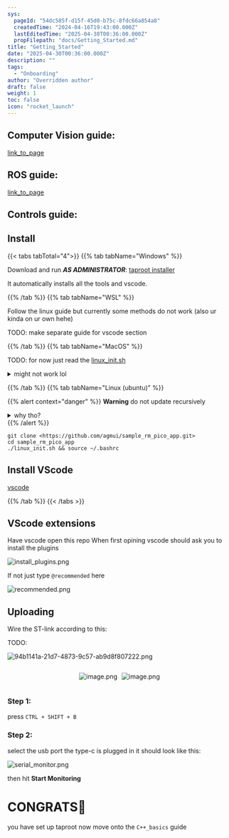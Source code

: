 ```yaml
---
sys:
  pageId: "54dc585f-d15f-45d0-b75c-8fdc66a854a8"
  createdTime: "2024-04-16T19:43:00.000Z"
  lastEditedTime: "2025-04-30T00:36:00.000Z"
  propFilepath: "docs/Getting_Started.md"
title: "Getting_Started"
date: "2025-04-30T00:36:00.000Z"
description: ""
tags:
  - "Onboarding"
author: "Overridden author"
draft: false
weight: 1
toc: false
icon: "rocket_launch"
---
```


## Computer Vision guide:

[link_to_page](86d45bc0-388b-4d26-8848-44f255f73d0e)

## ROS guide:

[link_to_page](3c76c1de-ec8f-46d6-8b0a-294005edc2d5)

## Controls guide:

## Install

{{< tabs tabTotal="4">}}
{{% tab tabName="Windows" %}}

Download and run _**AS ADMINISTRATOR**_: [taproot installer](https://github.com/Thornbots/TeachingFreshies/releases/tag/1.0)

It automatically installs all the tools and vscode.

{{% /tab %}}
{{% tab tabName="WSL" %}}

Follow the linux guide but currently some methods do not work (also ur kinda on ur own hehe)

TODO: make separate guide for vscode section

{{% /tab %}}
{{% tab tabName="MacOS" %}}

TODO: for now just read the [linux_init.sh](https://github.com/agmui/sample_rm_pico_app/blob/main/linux_init.sh)

<details>
<summary>might not work lol</summary>

`brew install libusb pkg-config`

Next install: [vscode](https://code.visualstudio.com/Download)

</details>

{{% /tab %}}
{{% tab tabName="Linux (ubuntu)" %}}

{{% alert context="danger" %}}
**Warning** do not update recursively
<details>
<summary>why tho?</summary>
There are some submodules that may go on for a while (like tinyusb) and I highly
recommend you don't need to get them.
If you want to see what submodules I update just look in `linux_init.sh`
</details>
{{% /alert %}}

```shell
git clone <https://github.com/agmui/sample_rm_pico_app.git>
cd sample_rm_pico_app
./linux_init.sh && source ~/.bashrc
```

## Install VScode

[vscode](https://code.visualstudio.com/Download)

{{% /tab %}}
{{< /tabs >}}

## VScode extensions

Have vscode open this repo
When first opining vscode should ask you to install the plugins

![install_plugins.png](https://prod-files-secure.s3.us-west-2.amazonaws.com/d518164a-d88e-44d1-a4ee-3adb3bd8bce0/89bd30f0-1825-4e77-867b-0a41ce370880/install_plugins.png?X-Amz-Algorithm=AWS4-HMAC-SHA256&X-Amz-Content-Sha256=UNSIGNED-PAYLOAD&X-Amz-Credential=ASIAZI2LB4667LJ4RFQ2%2F20250803%2Fus-west-2%2Fs3%2Faws4_request&X-Amz-Date=20250803T230854Z&X-Amz-Expires=3600&X-Amz-Security-Token=IQoJb3JpZ2luX2VjEPv%2F%2F%2F%2F%2F%2F%2F%2F%2F%2FwEaCXVzLXdlc3QtMiJHMEUCIQDGAgxTJVRbkHEU46hE5o92RvPTlUclTxsHIH3%2F02uKSAIgdJg9GRtexnTcjJb11%2F7Je9MErTtCXVKlQU31WkSZqVUq%2FwMINBAAGgw2Mzc0MjMxODM4MDUiDM7%2BPhQqpo52SVVziyrcA9fyQea2oDI%2FWgwADhznSOYjb6GXdGsf2xVfi%2FUrYePwjKTN0Fm4x0Jal715xEZjTquHPFKAB3lFvvivAvnB5LDoUyijtka%2Bs3FNt9R7bmnaAxeNb16hx55I5Roi3knnthJD0SFJ5SkL5oSxDoTnJsI07D%2FFhyRDo3%2B5kSPkxd%2FcDPSfnoWwKEjeCvuK%2Blr7u8rr3zrSAX9H0sb%2FesIyRn%2BR8KXdX0L6AV69KCB9L1W3a3l%2FNNaYrRe2KVwg%2BJeUIBLcqdi7h9HO1R%2BGkIuPI0xnV80k23DVhwugVm%2FDcDgXSBSw64HugQRKbX3MV8%2FtqP3QqW3jGJZJ%2B%2FXzXLUsPGVqGlE5gu1v7To1OGYk0o4QfVV8z3vihbFEK7TuoBoGE%2FKgDMhmgVakbuIe3f%2BMvk%2FV7ckwILHpvCnlDdIqd%2Fm%2B%2BwIm4OZ3orngSo33rOIZepKUGy4HfayYGK8KsJBvo%2FKW5lC9xtyTnSR5%2BNUI%2FpWhxLJH1HMR3lV0h8IV4B0rEh4KUPb8Bf7aJpuQBqq4txXooZLabyjPl8vcPI3t6k7zcpW7xXNcCYrZGoO5gDlLoP8Ckqdx%2FPFBTuY%2FDxp8QgSmE59F4hEsflb%2FNd0oUsEDl2dDzPkzNodmmhNDMMzZvsQGOqUBKgqqBpsIB2yOa7srz%2BitWB9LI9X2GZl3AQOsPVUVn8VnoEx8szAqF15Ntvc6xiyqKoWfwCfIXdwux0ZPyc%2FMrGRiU1tXcOisidPcNK4RJUN4bB4%2Fxi3p0xhM3QYPrhixifI%2FvpAdKlbQaYD%2FKIjonvrOExFkKjHEfZjBFOSQuIf%2ByEOmT4v7g9EpBfVtB4KMBtAwyUbiuUlUkfAeA6ALoigLQSsN&X-Amz-Signature=fa4a58d86a898871264ed6c78327fd35f3f156bd61de4baf4973e581cebb6b1b&X-Amz-SignedHeaders=host&x-amz-checksum-mode=ENABLED&x-id=GetObject)

If not just type `@recommended` here  

![recommended.png](https://prod-files-secure.s3.us-west-2.amazonaws.com/d518164a-d88e-44d1-a4ee-3adb3bd8bce0/61e661e9-5d85-4dfc-be0d-8d2097a5e793/recommended.png?X-Amz-Algorithm=AWS4-HMAC-SHA256&X-Amz-Content-Sha256=UNSIGNED-PAYLOAD&X-Amz-Credential=ASIAZI2LB4667LJ4RFQ2%2F20250803%2Fus-west-2%2Fs3%2Faws4_request&X-Amz-Date=20250803T230854Z&X-Amz-Expires=3600&X-Amz-Security-Token=IQoJb3JpZ2luX2VjEPv%2F%2F%2F%2F%2F%2F%2F%2F%2F%2FwEaCXVzLXdlc3QtMiJHMEUCIQDGAgxTJVRbkHEU46hE5o92RvPTlUclTxsHIH3%2F02uKSAIgdJg9GRtexnTcjJb11%2F7Je9MErTtCXVKlQU31WkSZqVUq%2FwMINBAAGgw2Mzc0MjMxODM4MDUiDM7%2BPhQqpo52SVVziyrcA9fyQea2oDI%2FWgwADhznSOYjb6GXdGsf2xVfi%2FUrYePwjKTN0Fm4x0Jal715xEZjTquHPFKAB3lFvvivAvnB5LDoUyijtka%2Bs3FNt9R7bmnaAxeNb16hx55I5Roi3knnthJD0SFJ5SkL5oSxDoTnJsI07D%2FFhyRDo3%2B5kSPkxd%2FcDPSfnoWwKEjeCvuK%2Blr7u8rr3zrSAX9H0sb%2FesIyRn%2BR8KXdX0L6AV69KCB9L1W3a3l%2FNNaYrRe2KVwg%2BJeUIBLcqdi7h9HO1R%2BGkIuPI0xnV80k23DVhwugVm%2FDcDgXSBSw64HugQRKbX3MV8%2FtqP3QqW3jGJZJ%2B%2FXzXLUsPGVqGlE5gu1v7To1OGYk0o4QfVV8z3vihbFEK7TuoBoGE%2FKgDMhmgVakbuIe3f%2BMvk%2FV7ckwILHpvCnlDdIqd%2Fm%2B%2BwIm4OZ3orngSo33rOIZepKUGy4HfayYGK8KsJBvo%2FKW5lC9xtyTnSR5%2BNUI%2FpWhxLJH1HMR3lV0h8IV4B0rEh4KUPb8Bf7aJpuQBqq4txXooZLabyjPl8vcPI3t6k7zcpW7xXNcCYrZGoO5gDlLoP8Ckqdx%2FPFBTuY%2FDxp8QgSmE59F4hEsflb%2FNd0oUsEDl2dDzPkzNodmmhNDMMzZvsQGOqUBKgqqBpsIB2yOa7srz%2BitWB9LI9X2GZl3AQOsPVUVn8VnoEx8szAqF15Ntvc6xiyqKoWfwCfIXdwux0ZPyc%2FMrGRiU1tXcOisidPcNK4RJUN4bB4%2Fxi3p0xhM3QYPrhixifI%2FvpAdKlbQaYD%2FKIjonvrOExFkKjHEfZjBFOSQuIf%2ByEOmT4v7g9EpBfVtB4KMBtAwyUbiuUlUkfAeA6ALoigLQSsN&X-Amz-Signature=1c91c8d0c945e7bd0f4c009f62136039d8af9ca8d73cfa80d9abc57ac4b68673&X-Amz-SignedHeaders=host&x-amz-checksum-mode=ENABLED&x-id=GetObject)

## Uploading

Wire the ST-link according to this:

TODO:

![94b1141a-21d7-4873-9c57-ab9d8f807222.png](https://prod-files-secure.s3.us-west-2.amazonaws.com/d518164a-d88e-44d1-a4ee-3adb3bd8bce0/e5fad17d-ab82-4300-9f4c-505ab4b1202c/94b1141a-21d7-4873-9c57-ab9d8f807222.png?X-Amz-Algorithm=AWS4-HMAC-SHA256&X-Amz-Content-Sha256=UNSIGNED-PAYLOAD&X-Amz-Credential=ASIAZI2LB4667LJ4RFQ2%2F20250803%2Fus-west-2%2Fs3%2Faws4_request&X-Amz-Date=20250803T230854Z&X-Amz-Expires=3600&X-Amz-Security-Token=IQoJb3JpZ2luX2VjEPv%2F%2F%2F%2F%2F%2F%2F%2F%2F%2FwEaCXVzLXdlc3QtMiJHMEUCIQDGAgxTJVRbkHEU46hE5o92RvPTlUclTxsHIH3%2F02uKSAIgdJg9GRtexnTcjJb11%2F7Je9MErTtCXVKlQU31WkSZqVUq%2FwMINBAAGgw2Mzc0MjMxODM4MDUiDM7%2BPhQqpo52SVVziyrcA9fyQea2oDI%2FWgwADhznSOYjb6GXdGsf2xVfi%2FUrYePwjKTN0Fm4x0Jal715xEZjTquHPFKAB3lFvvivAvnB5LDoUyijtka%2Bs3FNt9R7bmnaAxeNb16hx55I5Roi3knnthJD0SFJ5SkL5oSxDoTnJsI07D%2FFhyRDo3%2B5kSPkxd%2FcDPSfnoWwKEjeCvuK%2Blr7u8rr3zrSAX9H0sb%2FesIyRn%2BR8KXdX0L6AV69KCB9L1W3a3l%2FNNaYrRe2KVwg%2BJeUIBLcqdi7h9HO1R%2BGkIuPI0xnV80k23DVhwugVm%2FDcDgXSBSw64HugQRKbX3MV8%2FtqP3QqW3jGJZJ%2B%2FXzXLUsPGVqGlE5gu1v7To1OGYk0o4QfVV8z3vihbFEK7TuoBoGE%2FKgDMhmgVakbuIe3f%2BMvk%2FV7ckwILHpvCnlDdIqd%2Fm%2B%2BwIm4OZ3orngSo33rOIZepKUGy4HfayYGK8KsJBvo%2FKW5lC9xtyTnSR5%2BNUI%2FpWhxLJH1HMR3lV0h8IV4B0rEh4KUPb8Bf7aJpuQBqq4txXooZLabyjPl8vcPI3t6k7zcpW7xXNcCYrZGoO5gDlLoP8Ckqdx%2FPFBTuY%2FDxp8QgSmE59F4hEsflb%2FNd0oUsEDl2dDzPkzNodmmhNDMMzZvsQGOqUBKgqqBpsIB2yOa7srz%2BitWB9LI9X2GZl3AQOsPVUVn8VnoEx8szAqF15Ntvc6xiyqKoWfwCfIXdwux0ZPyc%2FMrGRiU1tXcOisidPcNK4RJUN4bB4%2Fxi3p0xhM3QYPrhixifI%2FvpAdKlbQaYD%2FKIjonvrOExFkKjHEfZjBFOSQuIf%2ByEOmT4v7g9EpBfVtB4KMBtAwyUbiuUlUkfAeA6ALoigLQSsN&X-Amz-Signature=9ff9c90dd98e278dbde06df2e71d5d83d8eb708ad95f53f15277d10271b5377c&X-Amz-SignedHeaders=host&x-amz-checksum-mode=ENABLED&x-id=GetObject)

<div style="display: flex;flex-direction: row; column-gap:10px; max-width: 630px;justify-content: center;">
<div>

![image.png](https://prod-files-secure.s3.us-west-2.amazonaws.com/d518164a-d88e-44d1-a4ee-3adb3bd8bce0/210ecb78-1116-4d7b-b9b7-2292f66fa2c2/image.png?X-Amz-Algorithm=AWS4-HMAC-SHA256&X-Amz-Content-Sha256=UNSIGNED-PAYLOAD&X-Amz-Credential=ASIAZI2LB466ZXZJCBTO%2F20250803%2Fus-west-2%2Fs3%2Faws4_request&X-Amz-Date=20250803T230857Z&X-Amz-Expires=3600&X-Amz-Security-Token=IQoJb3JpZ2luX2VjEPv%2F%2F%2F%2F%2F%2F%2F%2F%2F%2FwEaCXVzLXdlc3QtMiJHMEUCIGDGpaay85u7QqqkMs%2B1G54FQ1nvLqX4LC0BoAMy0IukAiEA0IduiARtxk53RudT1XyIyhJAlb56Fkfx%2FGQZxDeSIUIq%2FwMINBAAGgw2Mzc0MjMxODM4MDUiDN8nGSi1g7HmLs5XDyrcAy95IgXa9wRmYW7ff9I5bG%2BWUdvKg7%2B4WVDNrcupdN7baFtX0%2BWQHBp522qCmAxGOKaeIy8vDx8n45y%2BDOg1KS4CpY9YDnIbrtdq2BMGfZUCE1Pozlkb06ESW0dF%2FxUBCdO1SoS1z1Xehw0BxXegkLJ8asJfr3v099Wq3HPP6W0uHpmsAgDZfXyKz7wqIz9reWJNrhSKXu9I1eW4OSGpJAZhBf8itCR9TQgSNK%2BRLvuCUDAuRWBt%2Fash8wMaKsAeRMqsKCV0jDpRRyiJewjFHjQmvwNBg2UcsCB9dCoBBEd3zKba8UIGQ0N65yx%2B40aM4uYJy78BGVVVmfuL7ySCVIyPbfuYjk8NExm7lD2xEqB%2Bf1tGXueQ7Do5nuSDqAEAR7CGfaWEgQcHM3kX23uKNyu55OOk4m78K8BWKF1DKu02QQz6fUzt0lwku2LNCwAa0UAJO9Dg8ELmmDkE20fbfxMQ2j%2Fn6o3sHxkrHl5Dvo2w6664y4kErtlWuEzcdg%2F3UhFycXu8z2SwA0SgDPJ2bBPSP4ei3KvjkjYvjNqskPXbRONOEsog7EkUTo0ocXSQVfPxjEo%2FKhc3PcZW%2FoCu9wE69XkOMCXLmeoY0cpv7Mv5G6hpCtHpwZ1GVvdpMOnZvsQGOqUBokYs6ekOFmEN62QHU5y%2FRKQ5ZyJs%2Fb2%2FmM21vDFb%2Fut2YHuGJ0hUCpOPljJe1lpMj4u2k9L5DE%2BSfRbpta6NQlRSk3M0oxwwoRkAbEXKzyk6SJm6G8Qk89WG9OPeIdsgydqp4RW5P%2FWjtWvyMsZ4x122cKTCcXL9l8UXR7Ne7dMd2L%2BxMJxdb2WPC%2B4oAQ0j64w9EgSBpOF3lSvqw%2FNKQlSHQWHr&X-Amz-Signature=a4488ae63e42eb2900a6c317441d62c3f6c20e12df43a608de0d1aa3598810d0&X-Amz-SignedHeaders=host&x-amz-checksum-mode=ENABLED&x-id=GetObject)

</div>
<div>

![image.png](https://prod-files-secure.s3.us-west-2.amazonaws.com/d518164a-d88e-44d1-a4ee-3adb3bd8bce0/33a0fd0f-8ca6-4a86-8e09-26e95ded1fff/image.png?X-Amz-Algorithm=AWS4-HMAC-SHA256&X-Amz-Content-Sha256=UNSIGNED-PAYLOAD&X-Amz-Credential=ASIAZI2LB466R225EHXH%2F20250803%2Fus-west-2%2Fs3%2Faws4_request&X-Amz-Date=20250803T230857Z&X-Amz-Expires=3600&X-Amz-Security-Token=IQoJb3JpZ2luX2VjEPv%2F%2F%2F%2F%2F%2F%2F%2F%2F%2FwEaCXVzLXdlc3QtMiJIMEYCIQCU9cD3%2FsMfO0epklBahb6wZu%2BO9eIyPrdQOP8hHSDYcAIhAJRckmmHrTlh58KAOXp7n4wUiEsQ3kFhGJ1VLo%2BmL1PFKv8DCDQQABoMNjM3NDIzMTgzODA1IgzrvkKRcnYUyeX3tNIq3ANQkZxgNc%2F7Y6iKbfNMpeCpadz%2Bm3C5u8EnFiNBkwxyTJ7ItY5qi1tVteySqaOsr4xiUIAYU3VTnwILPqyJZgfXLpYOmWapAEhtb9jt%2B%2Bg4BUy9%2BfH2Gfv3xPzhS9c87rU7qeBsfEpFz01lZe7tphCwM675cuHY2nkdRvqBkHxZwD3XIp1Xq%2FlGEZ4gbgZoFVFYKkTaluFgV5ldIdNFMQ%2Fj8HPGn2LsGfwKE3D14lIg13gmJpKgMU%2BfMRHQ5xaGn2bB%2BasXxFysF1tb2UpHgZew6WT5XnizECGGHILdQeX89CSty1zhfLrwZi0JFdhtnt9osuwUBcb83kVX4gojISay8qVblRQHXO0VPAXcf2U%2FyL97WBwKTZPTtGg%2FtVAdd7hDO2n%2F1WFQY54WUMq2ys0aqbiEPE1DZRg69kR0G%2BIQhrmsVq4AP%2B%2FUovPDR8tH%2BbEhu1dgpV3bWP6OMCeKVR5rWkebvbtNMUxuf%2B4zjkoxfFqKBub3qb0yVdU5gjxNmD5YH7OcS%2Fv7%2FEjd%2BTIHDH5F3TzGPb1nv91z7JDFwya2DCxUoPEdekIjGcBUQ5cKQn5AaCDGoNYcjyigZNENpAFG4GqJfQRc0Scp3vSy8FdajUJo2IwzT6UoJYZHbzCG2b7EBjqkAc8w8jPxiwqv32BXY8rQEo7YTCKOsBCabl8PISNvu%2FZXAmBS35kKumM9ZWh4NPgI3Agzv8Rfi4cYgloM3Y7c2dTRJCrS90jEqzU%2BabEzj8TbFlpXD2I%2BFmCm5dh9PCMt%2FxxybVSiMxvDkb7xxTT4ncUvVB8iLUfbkUrTnhLwiq%2B1DUOtUeU3DUFoinRbqRvbOcKldtbERwMexvSJViX3yOw9qX82&X-Amz-Signature=2c297335dccb10bf000a07c4330220d6e00d08af215670bd82bce77bd382a1d0&X-Amz-SignedHeaders=host&x-amz-checksum-mode=ENABLED&x-id=GetObject)

</div>
</div>

### Step 1:

press `CTRL + SHIFT + B`

### Step 2:

select the usb port the type-c is plugged in it should look like this:

![serial_monitor.png](https://prod-files-secure.s3.us-west-2.amazonaws.com/d518164a-d88e-44d1-a4ee-3adb3bd8bce0/f03f4774-05d4-4393-b6a0-d5efb6d315ab/serial_monitor.png?X-Amz-Algorithm=AWS4-HMAC-SHA256&X-Amz-Content-Sha256=UNSIGNED-PAYLOAD&X-Amz-Credential=ASIAZI2LB4667LJ4RFQ2%2F20250803%2Fus-west-2%2Fs3%2Faws4_request&X-Amz-Date=20250803T230854Z&X-Amz-Expires=3600&X-Amz-Security-Token=IQoJb3JpZ2luX2VjEPv%2F%2F%2F%2F%2F%2F%2F%2F%2F%2FwEaCXVzLXdlc3QtMiJHMEUCIQDGAgxTJVRbkHEU46hE5o92RvPTlUclTxsHIH3%2F02uKSAIgdJg9GRtexnTcjJb11%2F7Je9MErTtCXVKlQU31WkSZqVUq%2FwMINBAAGgw2Mzc0MjMxODM4MDUiDM7%2BPhQqpo52SVVziyrcA9fyQea2oDI%2FWgwADhznSOYjb6GXdGsf2xVfi%2FUrYePwjKTN0Fm4x0Jal715xEZjTquHPFKAB3lFvvivAvnB5LDoUyijtka%2Bs3FNt9R7bmnaAxeNb16hx55I5Roi3knnthJD0SFJ5SkL5oSxDoTnJsI07D%2FFhyRDo3%2B5kSPkxd%2FcDPSfnoWwKEjeCvuK%2Blr7u8rr3zrSAX9H0sb%2FesIyRn%2BR8KXdX0L6AV69KCB9L1W3a3l%2FNNaYrRe2KVwg%2BJeUIBLcqdi7h9HO1R%2BGkIuPI0xnV80k23DVhwugVm%2FDcDgXSBSw64HugQRKbX3MV8%2FtqP3QqW3jGJZJ%2B%2FXzXLUsPGVqGlE5gu1v7To1OGYk0o4QfVV8z3vihbFEK7TuoBoGE%2FKgDMhmgVakbuIe3f%2BMvk%2FV7ckwILHpvCnlDdIqd%2Fm%2B%2BwIm4OZ3orngSo33rOIZepKUGy4HfayYGK8KsJBvo%2FKW5lC9xtyTnSR5%2BNUI%2FpWhxLJH1HMR3lV0h8IV4B0rEh4KUPb8Bf7aJpuQBqq4txXooZLabyjPl8vcPI3t6k7zcpW7xXNcCYrZGoO5gDlLoP8Ckqdx%2FPFBTuY%2FDxp8QgSmE59F4hEsflb%2FNd0oUsEDl2dDzPkzNodmmhNDMMzZvsQGOqUBKgqqBpsIB2yOa7srz%2BitWB9LI9X2GZl3AQOsPVUVn8VnoEx8szAqF15Ntvc6xiyqKoWfwCfIXdwux0ZPyc%2FMrGRiU1tXcOisidPcNK4RJUN4bB4%2Fxi3p0xhM3QYPrhixifI%2FvpAdKlbQaYD%2FKIjonvrOExFkKjHEfZjBFOSQuIf%2ByEOmT4v7g9EpBfVtB4KMBtAwyUbiuUlUkfAeA6ALoigLQSsN&X-Amz-Signature=62359e3e0a2246507bd4c7dfc5cba1f2565a1c62e4054ad77878639160ff5d6a&X-Amz-SignedHeaders=host&x-amz-checksum-mode=ENABLED&x-id=GetObject)

then hit **Start Monitoring**

# CONGRATS🎉

you have set up taproot now move onto the `C++_basics` guide
